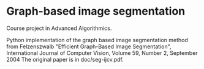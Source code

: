 Graph-based image segmentation 
==================

Course project in Advanced Algorithmics.

Python implementation of the graph based image segmentation method from Felzenszwalb "Efficient Graph-Based Image Segmentation", International Journal of Computer Vision, Volume 59, Number 2, September 2004
The original paper is in doc/seg-ijcv.pdf.

